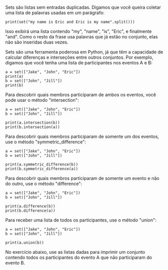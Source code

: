 Sets são listas sem entradas duplicadas. Digamos que você queira coletar uma lista de palavras usadas em um parágrafo:

    print(set("my name is Eric and Eric is my name".split()))

Isso exibirá uma lista contendo "my", "name", "is", "Eric", e finalmente "and". Como o resto da frase usa palavras que já estão no conjunto, elas não são inseridas duas vezes.

Sets são uma ferramenta poderosa em Python, já que têm a capacidade de calcular diferenças e interseções entre outros conjuntos. Por exemplo, digamos que você tenha uma lista de participantes nos eventos A e B:

    a = set(["Jake", "John", "Eric"])
    print(a)
    b = set(["John", "Jill"])
    print(b)

Para descobrir quais membros participaram de ambos os eventos, você pode usar o método "intersection":

    a = set(["Jake", "John", "Eric"])
    b = set(["John", "Jill"])
    
    print(a.intersection(b))
    print(b.intersection(a))

Para descobrir quais membros participaram de somente um dos eventos, use o método "symmetric_difference":

    a = set(["Jake", "John", "Eric"])
    b = set(["John", "Jill"])
    
    print(a.symmetric_difference(b))
    print(b.symmetric_difference(a))

Para descobrir quais membros participaram de somente um evento e não do outro, use o método "difference":

    a = set(["Jake", "John", "Eric"])
    b = set(["John", "Jill"])
    
    print(a.difference(b))
    print(b.difference(a))

Para receber uma lista de todos os participantes, use o método "union":

    a = set(["Jake", "John", "Eric"])
    b = set(["John", "Jill"])
    
    print(a.union(b))

No exercício abaixo, use as listas dadas para imprimir um conjunto contendo todos os participantes do evento A que não participaram do evento B.